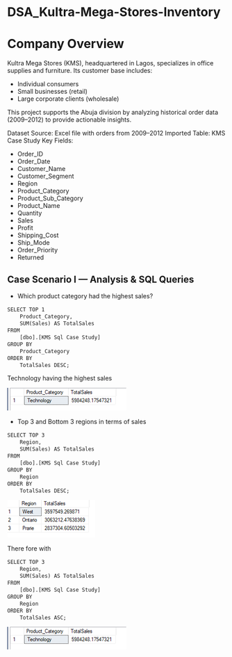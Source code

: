 # DSA_Kultra-Mega-Stores-Inventory
# Company Overview
Kultra Mega Stores (KMS), headquartered in Lagos, specializes in office supplies and furniture. Its customer base includes:
- Individual consumers
- Small businesses (retail)
- Large corporate clients (wholesale)
  
This project supports the Abuja division by analyzing historical order data (2009–2012) to provide actionable insights.


 Dataset
Source: Excel file with orders from 2009–2012
Imported Table: KMS Case Study
Key Fields:
- Order_ID
- Order_Date
- Customer_Name
- Customer_Segment
- Region
- Product_Category
- Product_Sub_Category
- Product_Name
- Quantity
- Sales
- Profit
- Shipping_Cost
- Ship_Mode
- Order_Priority
- Returned

## Case Scenario I — Analysis & SQL Queries

- Which product category had the highest sales?

```
SELECT TOP 1
    Product_Category,
    SUM(Sales) AS TotalSales
FROM 
    [dbo].[KMS Sql Case Study]
GROUP BY 
    Product_Category
ORDER BY 
    TotalSales DESC;

```
Technology having the highest sales 

 ![Line graph](https://github.com/sharifahstella/DSA_Kultra-Mega-Stores-Inventory/blob/main/cate.PNG) 

- Top 3 and Bottom 3 regions in terms of sales

```
SELECT TOP 3
    Region,
    SUM(Sales) AS TotalSales
FROM 
    [dbo].[KMS Sql Case Study]
GROUP BY 
    Region
ORDER BY 
    TotalSales DESC;

```
![Line graph](https://github.com/sharifahstella/DSA_Kultra-Mega-Stores-Inventory/blob/main/top3.PNG) 

There fore with 
```
SELECT TOP 3
    Region,
    SUM(Sales) AS TotalSales
FROM 
    [dbo].[KMS Sql Case Study]
GROUP BY 
    Region
ORDER BY 
    TotalSales ASC;

```
![Line graph](https://github.com/sharifahstella/DSA_Kultra-Mega-Stores-Inventory/blob/main/cate.PNG) 
